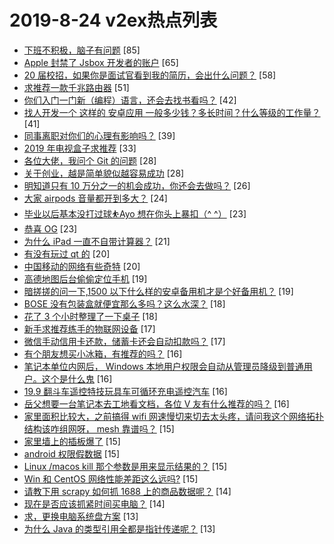 # 2019-8-24 v2ex热点列表

+ [下班不积极，脑子有问题](https://www.v2ex.com/t/594710#reply85) [85]
+ [Apple 封禁了 Jsbox 开发者的账户](https://www.v2ex.com/t/594707#reply65) [65]
+ [20 届校招，如果你是面试官看到我的简历，会出什么问题？](https://www.v2ex.com/t/594785#reply58) [58]
+ [求推荐一款千兆路由器](https://www.v2ex.com/t/594669#reply51) [51]
+ [你们入门一门新（编程）语言，还会去找书看吗？](https://www.v2ex.com/t/594672#reply42) [42]
+ [找人开发一个 这样的 安卓应用 一般多少钱？多长时间？什么等级的工作量？](https://www.v2ex.com/t/594741#reply41) [41]
+ [同事离职对你们的心理有影响吗？](https://www.v2ex.com/t/594670#reply39) [39]
+ [2019 年电视盒子求推荐](https://www.v2ex.com/t/594715#reply33) [33]
+ [各位大佬，我问个 Git 的问题](https://www.v2ex.com/t/594711#reply28) [28]
+ [关于创业，越是简单貌似越容易成功](https://www.v2ex.com/t/594678#reply28) [28]
+ [明知道只有 10 万分之一的机会成功，你还会去做吗？](https://www.v2ex.com/t/594792#reply26) [26]
+ [大家 airpods 音量都开到多大？](https://www.v2ex.com/t/594665#reply24) [24]
+ [毕业以后基本没打过球⛹Ayo 想在你头上暴扣（^ ^）](https://www.v2ex.com/t/594727#reply23) [23]
+ [恭喜 OG](https://www.v2ex.com/t/594763#reply23) [23]
+ [为什么 iPad 一直不自带计算器？](https://www.v2ex.com/t/594745#reply21) [21]
+ [有没有玩过 qt 的](https://www.v2ex.com/t/594695#reply20) [20]
+ [中国移动的网络有些奇特](https://www.v2ex.com/t/594661#reply20) [20]
+ [高德地图后台偷偷定位手机](https://www.v2ex.com/t/594733#reply19) [19]
+ [暗搓搓的问一下,1500 以下什么样的安卓备用机才是个好备用机？](https://www.v2ex.com/t/594675#reply19) [19]
+ [BOSE 没有包装盒就便宜那么多吗？这么水深？](https://www.v2ex.com/t/594688#reply18) [18]
+ [花了 3 个小时整理了一下桌子](https://www.v2ex.com/t/594774#reply18) [18]
+ [新手求推荐练手的物联网设备](https://www.v2ex.com/t/594765#reply17) [17]
+ [微信手动信用卡还款，储蓄卡还会自动扣款吗？](https://www.v2ex.com/t/594671#reply17) [17]
+ [有个朋友想买小冰箱，有推荐的吗？](https://www.v2ex.com/t/594720#reply16) [16]
+ [笔记本单位内网后， Windows 本地用户权限会自动从管理员降级到普通用户。这个是什么鬼](https://www.v2ex.com/t/594749#reply16) [16]
+ [19.9 翻斗车遥控特技玩具车可循环充电遥控汽车](https://www.v2ex.com/t/594770#reply16) [16]
+ [岳父想要一台笔记本去工地看文档，各位 V 友有什么推荐的吗？](https://www.v2ex.com/t/594809#reply16) [16]
+ [家里面积比较大，之前搞得 wifi 网速慢切来切去太头疼，请问我这个网络拓扑结构该咋组网呀， mesh 靠谱吗？](https://www.v2ex.com/t/594699#reply15) [15]
+ [家里墙上的插板爆了](https://www.v2ex.com/t/594704#reply15) [15]
+ [android 权限假数据](https://www.v2ex.com/t/594730#reply15) [15]
+ [Linux /macos kill 那个参数是用来显示结果的？](https://www.v2ex.com/t/594663#reply15) [15]
+ [Win 和 CentOS 网络性能差距这么远吗?](https://www.v2ex.com/t/594682#reply15) [15]
+ [请教下用 scrapy 如何抓 1688 上的商品数据呢？](https://www.v2ex.com/t/594702#reply14) [14]
+ [现在是否应该抓紧时间买电脑？](https://www.v2ex.com/t/594764#reply14) [14]
+ [求，更换电脑系统盘方案](https://www.v2ex.com/t/594717#reply13) [13]
+ [为什么 Java 的类型引用全都是指针传递呢？](https://www.v2ex.com/t/594775#reply13) [13]

